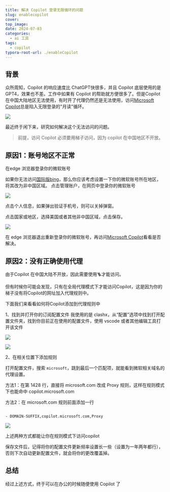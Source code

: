 ```yaml
---
title: 解决 Copilot 登录无限循环的问题
slug: enablecopilot
cover: 
top_image: 
date: 2024-07-03
categories:
  - ai 工具
tags:
  - copilot
typora-root-url: ./enableCopilot
---
```

## 背景
众所周知，Copilot 的响应速度比 ChatGPT快很多，并且 Copilot 底层使用的是 GPT4，效果也不差。工作中如果有 Copilot 的帮助就方便很多了。但是Copilot 在中国大陆地区无法使用，有时开了代理仍然还是无法使用，访问[Microsoft Copilot](https://copilot.microsoft.com/)总是陷入无限登录的"月读"循环。

![](img2342390.png)

最近终于闲下来，研究如何解决这个无法访问的问题。

> 前提，访问 Copilot 必须要用梯子访问，因为 copilot 在中国地区不开放。
## 原因1：账号地区不正常

在edge 浏览器登录你的微软账号

如果你无法访问[国际版bing]([Bing](https://cn.bing.com/?cc=jp))，那么你应该考虑设置一下你的微软账号所在地区，将其改为非中国区域。
点击管理账户，在网页中登录你的微软账号

![](img23545656.png)

  

点击个人信息，如果弹出验证手机号，则可以关掉弹窗。

点击国家或地区，选择美国或者其他非中国区域，点击保存。

![](img2366943.png)

在 edge 浏览器退出重新登录你的微软账号，再访问[Microsoft Copilot](https://copilot.microsoft.com/)看看是否解决。

## 原因2：没有正确使用代理

由于Copilot 在中国大陆不开放，因此需要使用🪜才能访问。

但有时候你可能会发现，只有在全局代理模式下才能访问Copilot，这是因为你的梯子没有将Copilot的网址加入代理规则中。

下面我们来看看如何将Copilot添加到代理规则中

1、找到并打开你的订阅配置文件
我使用的是 clashx，从“配置”选项中找到打开配置文件夹，找到你目前正在使用的配置文件，使用 vscode 或者其他编辑工具打开该文件

![](img237993470.png)

![](img23363465.png)

2、在相关位置下添加规则

打开配置文件，搜索 `microsoft`，跳到最后一个匹配项，就能看到微软相关域名的代理设置。

方法1：在第 1428 行，直接将 microsoft.com 改成 Proxy 规则，这样在规则模式下也能命中 copilot.microsoft.com

方法2：在 microsoft.com 规则前面添加一行

```

- DOMAIN-SUFFIX,copilot.microsoft.com,Proxy

```

![](img2384563456.png)


上述两种方式都能让你在规则模式下访问copilot

保存文件后，记得将你的配置文件更新频率设置长一些（设置为一年两年都行），否则下次自动更新配置文件，就会将你的更改覆盖掉。

## 总结

经过上述方式，终于可以在办公的时候随便使用 Copilot 了